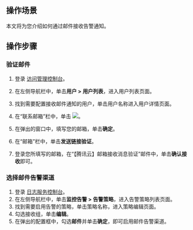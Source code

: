 ## 操作场景

本文将为您介绍如何通过邮件接收告警通知。

## 操作步骤

### 验证邮件

1. 登录 [访问管理控制台](https://console.cloud.tencent.com/cam)。
2. 在左侧导航栏中，单击**用户 > 用户列表**，进入用户列表页面。
3. 找到需要配置接收邮件通知的用户，单击用户名称进入用户详情页面。
4. 在“联系邮箱”栏中，单击 ![](https://main.qcloudimg.com/raw/2aa3f1ffbeed26a8462bf74fc15a7111.png)。
5. 在弹出的窗口中，填写您的邮箱，单击**确定**。
6. 在“邮箱”栏中，单击**发送链接验证**。

7. 登录您所填写的邮箱，在“【腾讯云】邮箱接收消息验证”邮件中，单击**确认接收**即可。


### 选择邮件告警渠道

1. 登录 [日志服务控制台](https://console.cloud.tencent.com/cls/monitor/notice/create)。
2. 在左侧导航栏中，单击**监控告警 > 告警策略**，进入告警策略列表页面。
3. 找到需要启用告警的策略，单击策略名称，进入策略编辑页面。
4. 勾选接收组，单击**编辑**。
5. 在弹出的配置框中，勾选**邮件**并单击**确定**，即可启用邮件告警渠道。




